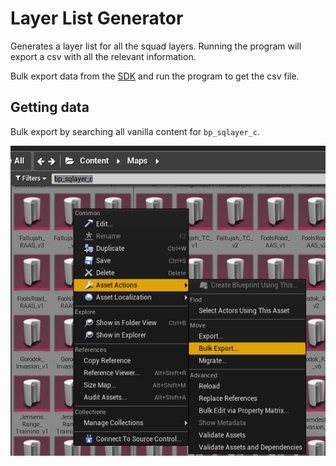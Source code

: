 # Layer List Generator

Generates a layer list for all the squad layers. Running the program will export a csv with all the relevant information.

Bulk export data from the [SDK](https://squad.fandom.com/wiki/Squad_SDK) and run the program to get the csv file.

## Getting data

Bulk export by searching all vanilla content for `bp_sqlayer_c`.

![Example bulk export](docs/img/bulkExport.png)
